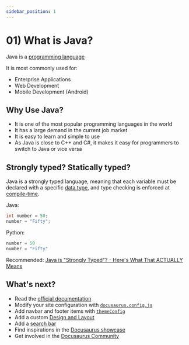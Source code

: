 ```yaml
---
sidebar_position: 1
---
```


# 01) What is Java?

Java is a [programming language](https://en.wikipedia.org/wiki/Programming_language)

It is most commonly used for:

- Enterprise Applications
- Web Development
- Mobile Development (Android)

## Why Use Java?

- It is one of the most popular programming languages in the world
- It has a large demand in the current job market
- It is easy to learn and simple to use
- As Java is close to C++ and C#, it makes it easy for programmers to switch to Java or vice versa

## Strongly typed? Statically typed? 

Java is a strongly typed language, meaning that each variable must be declared with a specific [data type](/docs/basics/data_types), and type checking is enforced at [compile-time](/docs/getting_started/jdk_jre_jvm#compile).

Java:
```java
int number = 50;
number = "Fifty";
```
Python:
```python
number = 50
number = "Fifty"
```

Recommended: [Java is "Strongly Typed"? - Here's What That ACTUALLY Means](https://www.youtube.com/watch?v=qJr1PjTt2S8)

## What's next?

- Read the [official documentation](https://docusaurus.io/)
- Modify your site configuration with [`docusaurus.config.js`](https://docusaurus.io/docs/api/docusaurus-config)
- Add navbar and footer items with [`themeConfig`](https://docusaurus.io/docs/api/themes/configuration)
- Add a custom [Design and Layout](https://docusaurus.io/docs/styling-layout)
- Add a [search bar](https://docusaurus.io/docs/search)
- Find inspirations in the [Docusaurus showcase](https://docusaurus.io/showcase)
- Get involved in the [Docusaurus Community](https://docusaurus.io/community/support)

